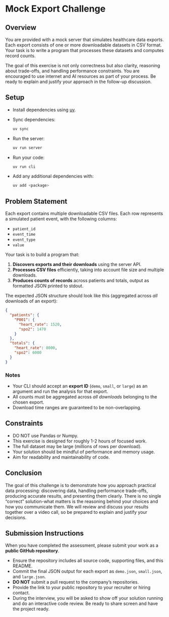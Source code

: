 # Mock Export Challenge

## Overview

You are provided with a mock server that simulates healthcare data exports. Each export
consists of one or more downloadable datasets in CSV format. Your task is to write a
program that processes these datasets and computes record counts.

The goal of this exercise is not only correctness but also clarity, reasoning about
trade-offs, and handling performance constraints. You are encouraged to use internet and
AI resources as part of your process. Be ready to explain and justify your approach in
the follow-up discussion.

## Setup

* Install dependencies using [uv](https://github.com/astral-sh/uv).
* Sync dependencies:

  ```bash
  uv sync
  ```
* Run the server:

  ```bash
  uv run server
  ```
* Run your code:

  ```bash
  uv run cli
  ```
* Add any additional dependencies with:

  ```bash
  uv add <package>
  ```

## Problem Statement

Each export contains multiple downloadable CSV files. Each row represents a simulated
patient event, with the following columns:

* `patient_id`
* `event_time`
* `event_type`
* `value`

Your task is to build a program that:

1. **Discovers exports and their downloads** using the server API.
2. **Processes CSV files** efficiently, taking into account file size and multiple
   downloads.
3. **Produces counts of records** across patients and totals, output as formatted JSON
   printed to stdout.

The expected JSON structure should look like this (aggregated across *all* downloads of
an export):

```json
{
  "patients": {
    "P001": {
      "heart_rate": 1520,
      "spo2": 1470
    }
  },
  "totals": {
    "heart_rate": 8000,
    "spo2": 6000
  }
}
```

### Notes

* Your CLI should accept an **export ID** (`demo`, `small`, or `large`) as an argument
  and run the analysis for that export.
* All counts must be aggregated across *all downloads* belonging to the chosen export.
* Download time ranges are guaranteed to be non-overlapping.

## Constraints

* DO NOT use Pandas or Numpy.
* This exercise is designed for roughly 1-2 hours of focused work.
* The full dataset may be large (millions of rows per download).
* Your solution should be mindful of performance and memory usage.
* Aim for readability and maintainability of code.

## Conclusion

The goal of this challenge is to demonstrate how you approach practical data processing:
discovering data, handling performance trade-offs, producing accurate results, and
presenting them clearly. There is no single “correct” solution-what matters is the
reasoning behind your choices and how you communicate them. We will review and discuss
your results together over a video call, so be prepared to explain and justify your
decisions.

## Submission Instructions

When you have completed the assessment, please submit your work as a **public GitHub
repository**.

* Ensure the repository includes all source code, supporting files, and this README.
* Commit the final JSON output for each export as `demo.json`, `small.json`, and
  `large.json`.
* **DO NOT** submit a pull request to the company’s repositories.
* Provide the link to your public repository to your recruiter or hiring contact.
* During the interview, you will be asked to show off your solution running and do an
  interactive code review. Be ready to share screen and have the project ready.
